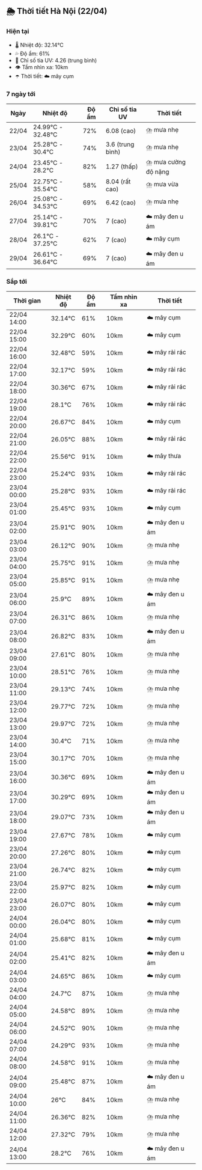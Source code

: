 ## 🌦️ Thời tiết Hà Nội (22/04)

### Hiện tại

- 🌡️ Nhiệt độ: 32.14℃
- 💦 Độ ẩm: 61%
- 🌟 Chỉ số tia UV: 4.26 (trung bình)
- 👁️ Tầm nhìn xa: 10km
- ☂️ Thời tiết: ☁️ mây cụm

### 7 ngày tới

| Ngày | Nhiệt độ | Độ ẩm | Chỉ số tia UV | Thời tiết |
| --- | --- | --- | --- | --- |
| 22/04 | 24.99℃ - 32.48℃ | 72% | 6.08 (cao) | ⛈️ mưa nhẹ |
| 23/04 | 25.28℃ - 30.4℃ | 74% | 3.6 (trung bình) | ⛈️ mưa nhẹ |
| 24/04 | 23.45℃ - 28.2℃ | 82% | 1.27 (thấp) | ⛈️ mưa cường độ nặng |
| 25/04 | 22.75℃ - 35.54℃ | 58% | 8.04 (rất cao) | ⛈️ mưa vừa |
| 26/04 | 25.08℃ - 34.53℃ | 69% | 6.42 (cao) | ⛈️ mưa nhẹ |
| 27/04 | 25.14℃ - 39.81℃ | 70% | 7 (cao) | ☁️ mây đen u ám |
| 28/04 | 26.1℃ - 37.25℃ | 62% | 7 (cao) | ☁️ mây cụm |
| 29/04 | 26.61℃ - 36.64℃ | 69% | 7 (cao) | ☁️ mây đen u ám |

### Sắp tới

| Thời gian | Nhiệt độ | Độ ẩm | Tầm nhìn xa | Thời tiết |
| --- | --- | --- | --- | --- |
| 22/04 14:00 | 32.14℃ | 61% | 10km | ☁️ mây cụm |
| 22/04 15:00 | 32.29℃ | 60% | 10km | ☁️ mây cụm |
| 22/04 16:00 | 32.48℃ | 59% | 10km | ☁️ mây rải rác |
| 22/04 17:00 | 32.17℃ | 59% | 10km | ☁️ mây rải rác |
| 22/04 18:00 | 30.36℃ | 67% | 10km | ☁️ mây rải rác |
| 22/04 19:00 | 28.1℃ | 76% | 10km | ☁️ mây rải rác |
| 22/04 20:00 | 26.67℃ | 84% | 10km | ☁️ mây cụm |
| 22/04 21:00 | 26.05℃ | 88% | 10km | ☁️ mây rải rác |
| 22/04 22:00 | 25.56℃ | 91% | 10km | ☁️ mây thưa |
| 22/04 23:00 | 25.24℃ | 93% | 10km | ☁️ mây rải rác |
| 23/04 00:00 | 25.28℃ | 93% | 10km | ☁️ mây rải rác |
| 23/04 01:00 | 25.45℃ | 93% | 10km | ☁️ mây cụm |
| 23/04 02:00 | 25.91℃ | 90% | 10km | ☁️ mây đen u ám |
| 23/04 03:00 | 26.12℃ | 90% | 10km | ⛈️ mưa nhẹ |
| 23/04 04:00 | 25.75℃ | 91% | 10km | ⛈️ mưa nhẹ |
| 23/04 05:00 | 25.85℃ | 91% | 10km | ⛈️ mưa nhẹ |
| 23/04 06:00 | 25.9℃ | 89% | 10km | ☁️ mây đen u ám |
| 23/04 07:00 | 26.31℃ | 86% | 10km | ⛈️ mưa nhẹ |
| 23/04 08:00 | 26.82℃ | 83% | 10km | ☁️ mây đen u ám |
| 23/04 09:00 | 27.61℃ | 80% | 10km | ⛈️ mưa nhẹ |
| 23/04 10:00 | 28.51℃ | 76% | 10km | ⛈️ mưa nhẹ |
| 23/04 11:00 | 29.13℃ | 74% | 10km | ⛈️ mưa nhẹ |
| 23/04 12:00 | 29.77℃ | 72% | 10km | ⛈️ mưa nhẹ |
| 23/04 13:00 | 29.97℃ | 72% | 10km | ⛈️ mưa nhẹ |
| 23/04 14:00 | 30.4℃ | 71% | 10km | ⛈️ mưa nhẹ |
| 23/04 15:00 | 30.17℃ | 70% | 10km | ⛈️ mưa nhẹ |
| 23/04 16:00 | 30.36℃ | 69% | 10km | ☁️ mây đen u ám |
| 23/04 17:00 | 30.29℃ | 69% | 10km | ☁️ mây đen u ám |
| 23/04 18:00 | 29.07℃ | 73% | 10km | ☁️ mây đen u ám |
| 23/04 19:00 | 27.67℃ | 78% | 10km | ☁️ mây cụm |
| 23/04 20:00 | 27.26℃ | 80% | 10km | ☁️ mây cụm |
| 23/04 21:00 | 26.74℃ | 82% | 10km | ☁️ mây cụm |
| 23/04 22:00 | 25.97℃ | 82% | 10km | ☁️ mây cụm |
| 23/04 23:00 | 26.07℃ | 80% | 10km | ☁️ mây cụm |
| 24/04 00:00 | 26.04℃ | 80% | 10km | ☁️ mây cụm |
| 24/04 01:00 | 25.68℃ | 81% | 10km | ☁️ mây cụm |
| 24/04 02:00 | 25.41℃ | 82% | 10km | ☁️ mây đen u ám |
| 24/04 03:00 | 24.65℃ | 86% | 10km | ☁️ mây cụm |
| 24/04 04:00 | 24.7℃ | 87% | 10km | ⛈️ mưa nhẹ |
| 24/04 05:00 | 24.58℃ | 89% | 10km | ⛈️ mưa nhẹ |
| 24/04 06:00 | 24.52℃ | 90% | 10km | ⛈️ mưa nhẹ |
| 24/04 07:00 | 24.29℃ | 93% | 10km | ⛈️ mưa nhẹ |
| 24/04 08:00 | 24.58℃ | 91% | 10km | ⛈️ mưa nhẹ |
| 24/04 09:00 | 25.48℃ | 87% | 10km | ☁️ mây đen u ám |
| 24/04 10:00 | 26℃ | 84% | 10km | ⛈️ mưa nhẹ |
| 24/04 11:00 | 26.36℃ | 82% | 10km | ⛈️ mưa nhẹ |
| 24/04 12:00 | 27.32℃ | 79% | 10km | ⛈️ mưa nhẹ |
| 24/04 13:00 | 28.2℃ | 76% | 10km | ☁️ mây đen u ám |
